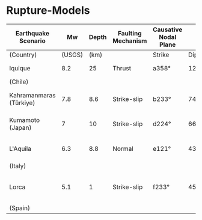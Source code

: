 # Rupture-Models

| Earthquake Scenario                                                                               | Mw     | Depth | Faulting Mechanism | Causative Nodal Plane |     |       | Finite-Fault Solution      |
|---------------------------------------------------------------------------------------------------|--------|-------|--------------------|--------------------------------|-----|-------|----------------------------|
| (Country)                                                                                         | (USGS) | (km)  |                    | Strike                         | Dip | Rake  |                            |
| Iquique                                                                                           | 8.2    | 25    | Thrust             | a358°                          | 12° | 107°  | Hayes (2017)               |
| (Chile)                                                                                           |        |       |                    |                                |     |       |                            |
| Kahramanmaras (Türkiye)                                                                           | 7.8    | 8.6   | Strike-slip        | b233°                          | 74° | 18°   | Goldberg et al. (2023)c    |
| Kumamoto (Japan)                                                                                  | 7      | 10    | Strike-slip        | d224°                          | 66° | -152° | Yagi et al. (2016)         |
| L'Aquila                                                                                          | 6.3    | 8.8   | Normal             | e121°                          | 43° | -124° | Gallovič et al. (2015)     |
| (Italy)                                                                                           |        |       |                    |                                |     |       |                            |
| Lorca                                                                                             | 5.1    | 1     | Strike-slip        | f233°                          | 45° | 42°   | Lopez-Camino et al. (2016) |
| (Spain)                                                                                           |        |       |                    |                                |     |       |                            |
